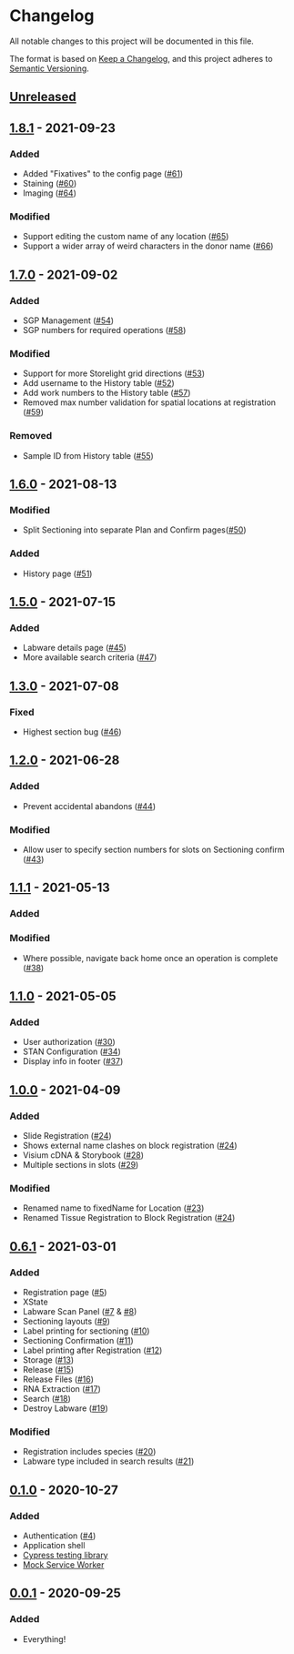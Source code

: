 # Changelog
All notable changes to this project will be documented in this file.

The format is based on [Keep a Changelog](https://keepachangelog.com/en/1.0.0/),
and this project adheres to [Semantic Versioning](https://semver.org/spec/v2.0.0.html).

## [Unreleased]

## [1.8.1] - 2021-09-23
### Added
- Added "Fixatives" to the config page ([#61](https://github.com/sanger/stan-client/pull/61))
- Staining ([#60](https://github.com/sanger/stan-client/pull/60))
- Imaging ([#64](https://github.com/sanger/stan-client/pull/64))

### Modified
- Support editing the custom name of any location ([#65](https://github.com/sanger/stan-client/pull/65))
- Support a wider array of weird characters in the donor name ([#66](https://github.com/sanger/stan-client/pull/66))

## [1.7.0] - 2021-09-02
### Added
- SGP Management ([#54](https://github.com/sanger/stan-client/pull/54))
- SGP numbers for required operations ([#58](https://github.com/sanger/stan-client/pull/58))

### Modified
- Support for more Storelight grid directions ([#53](https://github.com/sanger/stan-client/pull/53))
- Add username to the History table ([#52](https://github.com/sanger/stan-client/pull/52))
- Add work numbers to the History table ([#57](https://github.com/sanger/stan-client/pull/57))
- Removed max number validation for spatial locations at registration ([#59](https://github.com/sanger/stan-client/pull/59))

### Removed
- Sample ID from History table ([#55](https://github.com/sanger/stan-client/pull/55))

## [1.6.0] - 2021-08-13
### Modified
- Split Sectioning into separate Plan and Confirm pages([#50](https://github.com/sanger/stan-client/pull/50))

### Added
- History page ([#51](https://github.com/sanger/stan-client/pull/51))

## [1.5.0] - 2021-07-15
### Added
- Labware details page ([#45](https://github.com/sanger/stan-client/pull/45))
- More available search criteria ([#47](https://github.com/sanger/stan-client/pull/47))

## [1.3.0] - 2021-07-08
### Fixed
- Highest section bug ([#46](https://github.com/sanger/stan-client/pull/46))

## [1.2.0] - 2021-06-28
### Added
- Prevent accidental abandons ([#44](https://github.com/sanger/stan-client/pull/44))

### Modified
- Allow user to specify section numbers for slots on Sectioning confirm ([#43](https://github.com/sanger/stan-client/pull/43))

## [1.1.1] - 2021-05-13
### Added

### Modified
- Where possible, navigate back home once an operation is complete ([#38](https://github.com/sanger/stan-client/pull/38))

## [1.1.0] - 2021-05-05
### Added
 - User authorization ([#30](https://github.com/sanger/stan-client/pull/30))
 - STAN Configuration ([#34](https://github.com/sanger/stan-client/pull/34))
 - Display info in footer ([#37](https://github.com/sanger/stan-client/pull/37/))

## [1.0.0] - 2021-04-09
### Added
 - Slide Registration ([#24](https://github.com/sanger/stan-client/pull/24))
 - Shows external name clashes on block registration ([#24](https://github.com/sanger/stan-client/pull/24))
 - Visium cDNA & Storybook ([#28](https://github.com/sanger/stan-client/pull/28))
 - Multiple sections in slots ([#29](https://github.com/sanger/stan-client/pull/29))

### Modified
 - Renamed name to fixedName for Location ([#23](https://github.com/sanger/stan-client/pull/23))
 - Renamed Tissue Registration to Block Registration ([#24](https://github.com/sanger/stan-client/pull/24))

## [0.6.1] - 2021-03-01
### Added
 - Registration page ([#5](https://github.com/sanger/stan-client/pull/5))
 - XState
 - Labware Scan Panel ([#7](https://github.com/sanger/stan-client/pull/7) & [#8](https://github.com/sanger/stan-client/pull/8))
 - Sectioning layouts ([#9](https://github.com/sanger/stan-client/pull/9))
 - Label printing for sectioning ([#10](https://github.com/sanger/stan-client/pull/10))
 - Sectioning Confirmation ([#11](https://github.com/sanger/stan-client/pull/11))
 - Label printing after Registration ([#12](https://github.com/sanger/stan-client/pull/12))
 - Storage ([#13](https://github.com/sanger/stan-client/pull/13))
 - Release ([#15](https://github.com/sanger/stan-client/pull/15))
 - Release Files ([#16](https://github.com/sanger/stan-client/pull/16))
 - RNA Extraction ([#17](https://github.com/sanger/stan-client/pull/17))
 - Search ([#18](https://github.com/sanger/stan-client/pull/18))
 - Destroy Labware ([#19](https://github.com/sanger/stan-client/pull/19))

### Modified
 - Registration includes species ([#20](https://github.com/sanger/stan-client/pull/20))
 - Labware type included in search results ([#21](https://github.com/sanger/stan-client/pull/21))

## [0.1.0] - 2020-10-27
### Added
- Authentication ([#4](https://github.com/sanger/stan-client/pull/4))
- Application shell
- [Cypress testing library](https://docs.cypress.io/guides/overview/why-cypress.html)
- [Mock Service Worker](https://mswjs.io/docs/)

## [0.0.1] - 2020-09-25
### Added
- Everything!

[Unreleased]: https://github.com/sanger/stan-client/compare/1.8.1...HEAD
[1.8.1]: https://github.com/sanger/stan-client/compare/1.7.0...1.8.1
[1.7.0]: https://github.com/sanger/stan-client/compare/1.6.0...1.7.0
[1.6.0]: https://github.com/sanger/stan-client/compare/1.5.0...1.6.0
[1.5.0]: https://github.com/sanger/stan-client/compare/1.3.0...1.5.0
[1.3.0]: https://github.com/sanger/stan-client/compare/1.2.0...1.3.0
[1.2.0]: https://github.com/sanger/stan-client/compare/1.1.1...1.2.0
[1.1.1]: https://github.com/sanger/stan-client/compare/1.1.0...1.1.1
[1.1.0]: https://github.com/sanger/stan-client/compare/1.0.0...1.1.0
[1.0.0]: https://github.com/sanger/stan-client/compare/0.6.1...1.0.0
[0.6.1]: https://github.com/sanger/stan-client/compare/0.1.0...0.6.1
[0.1.0]: https://github.com/sanger/stan-client/compare/0.0.1...0.1.0
[0.0.1]: https://github.com/sanger/stan-client/releases/tag/0.0.1
